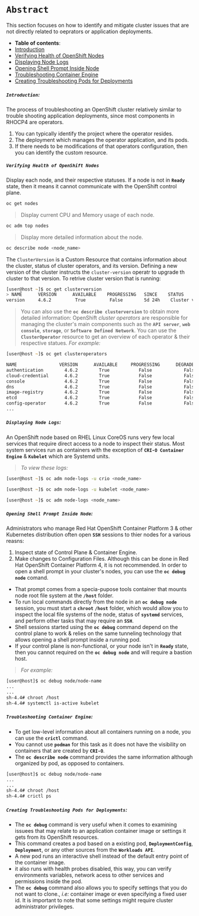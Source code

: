 # **`Abstract`**

This section focuses on how to identify and mitigate cluster issues that are not directly related to oeprators or application deployments.

-  **Table of contents**:
  - [Introduction](#introduction)
  - [Verifying Health of OpenShift Nodes](#verifying-health-of-openshift-nodes)
  - [Displaying Node Logs](#displaying-node-logs)
  - [Opening Shell Prompt Inside Node](#opening-shell-prompt-inside-node)
  - [Troubleshooting Container Engine](#troubleshooting-container-engine)
  - [Creating Troubleshooting Pods for Deployments](#creating-troubleshooting-pods-for-deployments)

##### **`Introduction`:**
The process of troubleshooting an OpenShift cluster relatively similar to trouble shooting application deployments, since most components in RHOCP4 are operators. 
1. You can typically identify the project where the operator resides.
2. The deployment which manages the operator application, and its pods.
3. If there needs to be modifications of that operators configuration, then you can identify the custom resource.

##### **`Verifying Health of OpenShift Nodes`**
Display each node, and their respective statuses. If a node is not in **`Ready`** state, then it means it cannot communicate with the OpenShift control plane.
```zsh
oc get nodes
```
> Display current CPU and Memory usage of each node.
```zsh
oc adm top nodes
```
> Display more detailed information about the node.
```zsh
oc describe node <node_name>
```
The `ClusterVersion` is a Custom Resource that contains information about the cluster, status of cluster operators, and its version. Defining a new version of the cluster instructs the `cluster-version` operatr to upgrade th cluster to that version. To retrive cluster version that is running:
```zsh
[user@host ~]$ oc get clusterversion
> NAME      VERSION      AVAILABLE    PROGRESSING   SINCE    STATUS
version     4.6.2         True         False        5d 24h    Cluster version is 4.6.2 
``` 
> You can also use the **`oc describe clusterversion`** to obtain more detailed information:
OpenShift *cluster operators* are responsible for managing the cluster's main components such as the **`API server`**, **`web console`**, **`storage`**, or **`Software Defined Network`**. You can use the **`ClusterOperator`** resource to get an overview of each operator & their respective statues.
> *For example:*

```zsh
[user@host ~]$ oc get clusteroperators

NAME                VERSION      AVAILABLE     PROGRESSING      DEGRADED   SINCE
authentication        4.6.2        True           False            False    4d3h
cloud-credential      4.6.2        True           False            False    4d4h
console               4.6.2        True           False            False    5d30m
dns                   4.6.2        True           False            False    3d34m
image-registry        4.6.2        True           False            False    5d3h
etcd                  4.6.2        True           False            False    3d1h
config-operator       4.6.2        True           False            False    2d30m
...
```
##### **`Displaying Node Logs`:**

An OpenShift node based on RHEL Linux CoreOS runs very few local services that require direct access to a node to inspect their status. Most system services run as containers with the exception of **`CRI-O Container Engine`** & **`Kubelet`** which are Systemd units. 
> *To view these logs:*

```zsh
[user@host ~]$ oc adm node-logs -u crio <node_name>
```
```zsh
[user@host ~]$ oc adm node-logs -u kubelet <node_name>
```
```zsh
[user@host ~]$ oc adm node-logs <node_name>
```
##### **`Opening Shell Prompt Inside Node`:**

Administrators who manage Red Hat OpenShift Container Platform 3 & other Kubernetes distribution often open **`SSH`** sessions to thier nodes for a various reasns:
1. Inspect state of Control Plane & Container Engine.
2. Make changes to Configuration Files.
Although this can be done in Red Hat OpenShift Container Platform 4, it is not recommended. In order to open a shell prompt in your cluster's nodes, you can use the **`oc debug node`** comand. 
- That prompt comes from a specia-pupose tools container that mounts node root file system at the **`/host`** folder.
- To run local commands directly from the node in an  **`oc debug node`** session, you must start a **`chroot`** **`/host`** folder, which would allow you to inspect the local file systems of the node, status of **`systemd`** services, and perform other tasks that may require an **`SSH`**.
- Shell sessions started using the **`oc debug`** command depend on the control plane to work & relies on the same tunneling technology that allows opening a shell prompt inside a running pod.
- If your control plane is non-functional, or your node isn't in **`Ready`** state, then you cannot required on the **`oc debug node`** and will require a bastion host.

> *For example:*

```zsh
[user@host]$ oc debug node/node-name
...
...
sh-4.4# chroot /host
sh-4.4# systemctl is-active kubelet
```
##### **`Troubleshooting Container Engine`:**
- To get low-level information about all containers running on a node, you can use the **`crictl`** command. 
- You cannot use **`podman`** for this task as it does not have the visibility on containers that are created by **`CRI-O`**. 
- The **`oc describe node`** command provides the same information although organized by pod, as opposed to containers.
```zsh
[user@host]$ oc debug node/node-name
...
...
sh-4.4# chroot /host
sh-4.4# crictl ps 
```
##### **`Creating Troubleshooting Pods for Deployments`:**

- The **`oc debug`** command is very useful when it comes to examining issuees that may relate to an application container image or settings it gets from its OpenShift resources. 
- This command creates a pod based on a existing pod, **`DeploymentConfig`**, **`Deployment`**, or any other sources from the **`Workloads API`**. 
- A new pod runs an interactive shell instead of the default entry point of the container image.
- it also runs with health probes disabled, this way, you can verify environments variables, network acess to other services and permissions inside the pod.
- The **`oc debug`** command also allows you to specify settings that you do not want to clone., *i.e:* container image or even specifying a fixed user id. It is important to note that some settings might require cluster administrator privileges.






